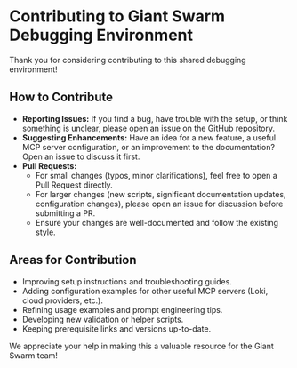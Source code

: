 # Contributing to Giant Swarm Debugging Environment

Thank you for considering contributing to this shared debugging environment!

## How to Contribute

*   **Reporting Issues:** If you find a bug, have trouble with the setup, or think something is unclear, please open an issue on the GitHub repository.
*   **Suggesting Enhancements:** Have an idea for a new feature, a useful MCP server configuration, or an improvement to the documentation? Open an issue to discuss it first.
*   **Pull Requests:** 
    *   For small changes (typos, minor clarifications), feel free to open a Pull Request directly.
    *   For larger changes (new scripts, significant documentation updates, configuration changes), please open an issue for discussion before submitting a PR.
    *   Ensure your changes are well-documented and follow the existing style.

## Areas for Contribution

*   Improving setup instructions and troubleshooting guides.
*   Adding configuration examples for other useful MCP servers (Loki, cloud providers, etc.).
*   Refining usage examples and prompt engineering tips.
*   Developing new validation or helper scripts.
*   Keeping prerequisite links and versions up-to-date.

We appreciate your help in making this a valuable resource for the Giant Swarm team! 